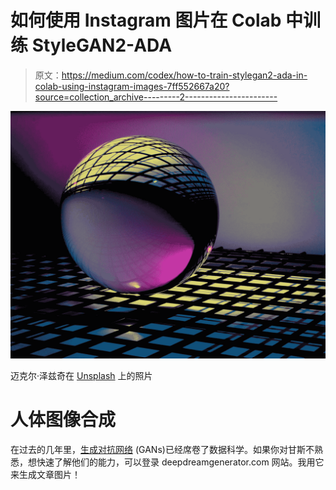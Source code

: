 # 如何使用 Instagram 图片在 Colab 中训练 StyleGAN2-ADA

> 原文：<https://medium.com/codex/how-to-train-stylegan2-ada-in-colab-using-instagram-images-7ff552667a20?source=collection_archive---------2----------------------->

![](img/a1ab45a62641b156295d9151d8b0460f.png)

迈克尔·泽兹奇在 [Unsplash](https://unsplash.com?utm_source=medium&utm_medium=referral) 上的照片

# 人体图像合成

在过去的几年里，[生成对抗网络](https://en.wikipedia.org/wiki/Generative_adversarial_network) (GANs)已经席卷了数据科学。如果你对甘斯不熟悉，想快速了解他们的能力，可以登录 deepdreamgenerator.com 网站。我用它来生成文章图片！